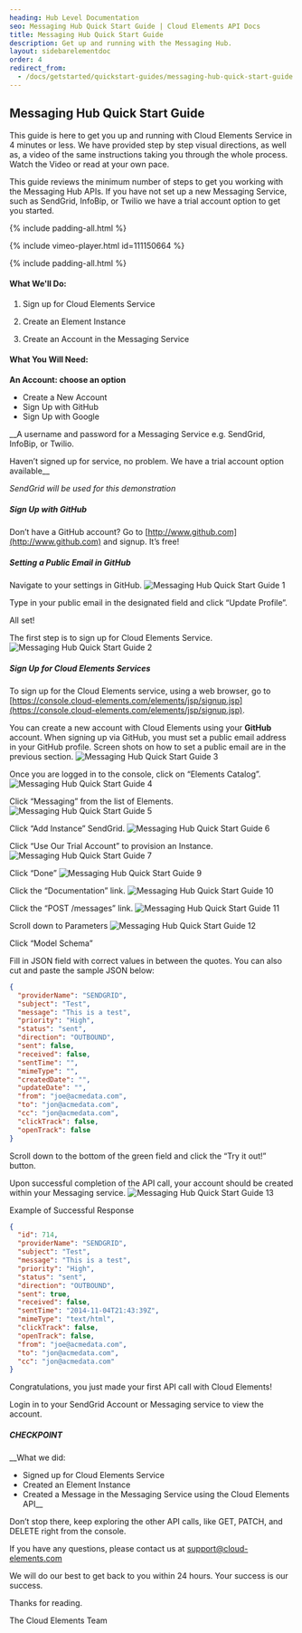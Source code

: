 ```yaml
---
heading: Hub Level Documentation
seo: Messaging Hub Quick Start Guide | Cloud Elements API Docs
title: Messaging Hub Quick Start Guide
description: Get up and running with the Messaging Hub.
layout: sidebarelementdoc
order: 4
redirect_from:
  - /docs/getstarted/quickstart-guides/messaging-hub-quick-start-guide.html
---
```


## Messaging Hub Quick Start Guide

This guide is here to get you up and running with Cloud Elements Service in 4 minutes or less. We have provided step by step visual directions, as well as, a video of the same instructions taking you through the whole process. Watch the Video or read at your own pace.

This guide reviews the minimum number of steps to get you working with the Messaging Hub APIs. If you have not set up a new Messaging Service, such as SendGrid, InfoBip, or Twilio we have a trial account option to get you started.

{% include padding-all.html %}

{% include vimeo-player.html id=111150664 %}

{% include padding-all.html %}

#### What We'll Do:

1. Sign up for Cloud Elements Service

2. Create an Element Instance

3. Create an Account in the Messaging Service

#### What You Will Need:

__An Account: choose an option__

* Create a New Account
* Sign Up with GitHub
* Sign Up with Google

__A username and password for a Messaging Service e.g. SendGrid, InfoBip, or Twilio.

Haven’t signed up for service, no problem. We have a trial account option available__

*SendGrid will be used for this demonstration*

##### Sign Up with GitHub

Don’t have a GitHub account? Go to [http://www.github.com](http://www.github.com) and signup. It’s free!

##### Setting a Public Email in GitHub

Navigate to your settings in GitHub.
![Messaging Hub Quick Start Guide 1](http://cloud-elements.com/wp-content/uploads/2014/08/gitHub2.gif)

Type in your public email in the designated field and click “Update Profile”.

All set!

The first step is to sign up for Cloud Elements Service.
![Messaging Hub Quick Start Guide 2](http://cloud-elements.com/wp-content/uploads/2014/08/gitHub21.gif)

##### Sign Up for Cloud Elements Services

To sign up for the Cloud Elements service, using a web browser, go to [https://console.cloud-elements.com/elements/jsp/signup.jsp](https://console.cloud-elements.com/elements/jsp/signup.jsp).

You can create a new account with Cloud Elements using your __GitHub__ account. When signing up via GitHub, you must set a public email address in your GitHub profile. Screen shots on how to set a public email are in the previous section.
![Messaging Hub Quick Start Guide 3](http://cloud-elements.com/wp-content/uploads/2014/10/quickGuideSignup.png)

Once you are logged in to the console, click on “Elements Catalog”.
![Messaging Hub Quick Start Guide 4](http://cloud-elements.com/wp-content/uploads/2014/10/quickGuide1.png)

Click “Messaging” from the list of Elements.
![Messaging Hub Quick Start Guide 5](http://cloud-elements.com/wp-content/uploads/2014/11/MessagingHubQS1.png)

Click “Add Instance” SendGrid.
![Messaging Hub Quick Start Guide 6](http://cloud-elements.com/wp-content/uploads/2014/11/MessagingHubQS2.png)

Click “Use Our Trial Account” to provision an Instance.
![Messaging Hub Quick Start Guide 7](http://cloud-elements.com/wp-content/uploads/2014/11/MessagingHubQS3.png)

Click “Done”
![Messaging Hub Quick Start Guide 9](http://cloud-elements.com/wp-content/uploads/2014/11/MessagingHubQS4.png)

Click the “Documentation” link.
![Messaging Hub Quick Start Guide 10](http://cloud-elements.com/wp-content/uploads/2014/11/MessagingHubQS5.png)

Click the “POST /messages” link.
![Messaging Hub Quick Start Guide 11](http://cloud-elements.com/wp-content/uploads/2014/11/MessagingHubQS6.png)

Scroll down to Parameters
![Messaging Hub Quick Start Guide 12](http://cloud-elements.com/wp-content/uploads/2014/11/MessagingHubQS7.png)

Click “Model Schema”

Fill in JSON field with correct values in between the quotes. You can also cut and paste the sample JSON below:

```JSON
{
  "providerName": "SENDGRID",
  "subject": "Test",
  "message": "This is a test",
  "priority": "High",
  "status": "sent",
  "direction": "OUTBOUND",
  "sent": false,
  "received": false,
  "sentTime": "",
  "mimeType": "",
  "createdDate": "",
  "updateDate": "",
  "from": "joe@acmedata.com",
  "to": "jon@acmedata.com",
  "cc": "jon@acmedata.com",
  "clickTrack": false,
  "openTrack": false
}
```

Scroll down to the bottom of the green field and click the “Try it out!” button.

Upon successful completion of the API call, your account should be created within your Messaging service.
![Messaging Hub Quick Start Guide 13](http://cloud-elements.com/wp-content/uploads/2014/11/MessagingHubQS8.png)


Example of Successful Response

```JSON
{
  "id": 714,
  "providerName": "SENDGRID",
  "subject": "Test",
  "message": "This is a test",
  "priority": "High",
  "status": "sent",
  "direction": "OUTBOUND",
  "sent": true,
  "received": false,
  "sentTime": "2014-11-04T21:43:39Z",
  "mimeType": "text/html",
  "clickTrack": false,
  "openTrack": false,
  "from": "joe@acmedata.com",
  "to": "jon@acmedata.com",
  "cc": "jon@acmedata.com"
}
```

Congratulations, you just made your first API call with Cloud Elements!

Login in to your SendGrid Account or Messaging service to view the account.

##### CHECKPOINT

__What we did:

* Signed up for Cloud Elements Service
* Created an Element Instance
* Created a Message in the Messaging Service using the Cloud Elements API__

Don’t stop there, keep exploring the other API calls, like GET, PATCH, and DELETE right from the console.

If you have any questions, please contact us at [support@cloud-elements.com](mailto:support@cloud-elements.com)

We will do our best to get back to you within 24 hours. Your success is our success.

Thanks for reading.

The Cloud Elements Team
